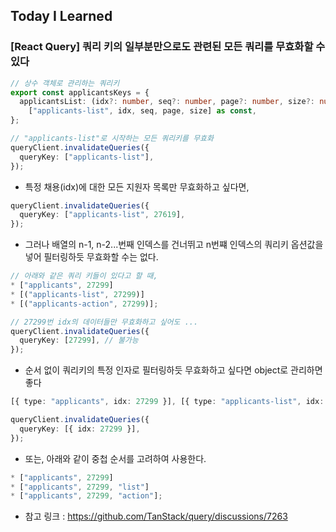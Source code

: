 ## Today I Learned

### [React Query] 쿼리 키의 일부분만으로도 관련된 모든 쿼리를 무효화할 수 있다

```ts
// 상수 객체로 관리하는 쿼리키
export const applicantsKeys = {
  applicantsList: (idx?: number, seq?: number, page?: number, size?: number) =>
    ["applicants-list", idx, seq, page, size] as const,
};
```

```typescript
// "applicants-list"로 시작하는 모든 쿼리키를 무효화
queryClient.invalidateQueries({
  queryKey: ["applicants-list"],
});
```

- 특정 채용(idx)에 대한 모든 지원자 목록만 무효화하고 싶다면,

```typescript
queryClient.invalidateQueries({
  queryKey: ["applicants-list", 27619],
});
```

- 그러나 배열의 n-1, n-2...번째 인덱스를 건너뛰고 n번쨰 인덱스의 쿼리키 옵션값을 넣어 필터링하듯 무효화할 수는 없다.

```typescript
// 아래와 같은 쿼리 키들이 있다고 할 때,
* ["applicants", 27299]
* [("applicants-list", 27299)]
* [("applicants-action", 27299)];

// 27299번 idx의 데이터들만 무효화하고 싶어도 ...
queryClient.invalidateQueries({
  queryKey: [27299], // 불가능
});
```

- 순서 없이 쿼리키의 특정 인자로 필터링하듯 무효화하고 싶다면 object로 관리하면 좋다

```typescript
[{ type: "applicants", idx: 27299 }], [{ type: "applicants-list", idx: 27299 }];

queryClient.invalidateQueries({
  queryKey: [{ idx: 27299 }],
});
```

- 또는, 아래와 같이 중첩 순서를 고려하여 사용한다.

```typescript
* ["applicants", 27299]
* ["applicants", 27299, "list"]
* ["applicants", 27299, "action"];
```

- 참고 링크 : https://github.com/TanStack/query/discussions/7263
